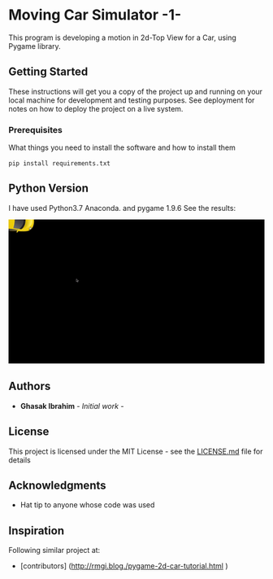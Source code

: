 # Moving Car Simulator -1-

This program is developing a motion in 2d-Top View for a Car, using Pygame library.

## Getting Started
These instructions will get you a copy of the project up and running on your local machine for development and testing purposes. See deployment for notes on how to deploy the project on a live system.
### Prerequisites
What things you need to install the software and how to install them
```
pip install requirements.txt
```

## Python Version

I have used Python3.7 Anaconda. and pygame 1.9.6
See the results:


![](https://github.com/Ghasak/Moving_Car_Simulator_1/blob/master/movingcar.gif)
## Authors

* **Ghasak Ibrahim** - *Initial work* -

## License
This project is licensed under the MIT License - see the [LICENSE.md](LICENSE.md) file for details
## Acknowledgments
* Hat tip to anyone whose code was used

## Inspiration
Following similar project at:
* [contributors] (http://rmgi.blog./pygame-2d-car-tutorial.html )

